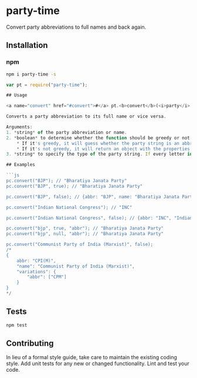 # party-time
Convert party abbreviations to full names and back again.

## Installation

### npm
```bash
npm i party-time -s
```
```js
var pt = require("party-time");

## Usage

<a name="convert" href="#convert">#</a> pt.<b>convert</b>(<i>party</i>[, <i>greedy</i>, <i>type</i>])

Converts a party abbreviation to its full name or vice versa. 

Arguments:
1. *string* of the party abbreviation or name.
2. *boolean* to determine whether the function should be greedy or not. 
	* If it's greedy, it will guess whether the party string is an abbreviation or the full name, and return the converted version.
	* If it's not greedy, it will return an object with the properties `abbr`, `name`, and, sometimes, `variations`.
3. *string* to specify the type of the party string. If every letter in the string is a capital letter, the function will assume it's an abbreviation. If this isn't the case, you can specify either "abbr" or "name".

## Examples

```js
pc.convert("BJP"); // "Bharatiya Janata Party"
pc.convert("BJP", true); // "Bharatiya Janata Party"

pc.convert("BJP", false); // {abbr: "BJP", name: "Bharatiya Janata Party"}

pc.convert("Indian National Congress"); // "INC"

pc.convert("Indian National Congress", false); // {abbr: "INC", "Indian National Congress"}

pc.convert("bjp", true, "abbr"); // "Bharatiya Janata Party"
pc.convert("bjp", null, "abbr"); // "Bharatiya Janata Party"

pc.convert("Communist Party of India (Marxist)", false); 
/*
{
	abbr: "CPI(M)",
	"name": "Communist Party of India (Marxist)", 
	"variations": {
		"abbr": ["CPM"]
	}
}
*/
```

## Tests
```bash
npm test
```

## Contributing
In lieu of a formal style guide, take care to maintain the existing coding style. Add unit tests for any new or changed functionality. Lint and test your code.